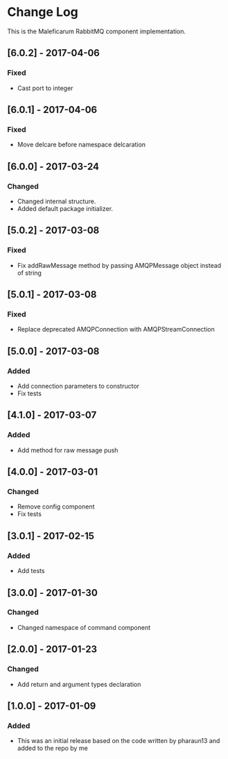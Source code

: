 # Change Log
This is the Maleficarum RabbitMQ component implementation. 

## [6.0.2] - 2017-04-06
### Fixed
- Cast port to integer

## [6.0.1] - 2017-04-06
### Fixed
- Move delcare before namespace delcaration

## [6.0.0] - 2017-03-24
### Changed
- Changed internal structure.
- Added default package initializer.

## [5.0.2] - 2017-03-08
### Fixed
- Fix addRawMessage method by passing AMQPMessage object instead of string

## [5.0.1] - 2017-03-08
### Fixed
- Replace deprecated AMQPConnection with AMQPStreamConnection

## [5.0.0] - 2017-03-08
### Added
- Add connection parameters to constructor
- Fix tests

## [4.1.0] - 2017-03-07
### Added
- Add method for raw message push

## [4.0.0] - 2017-03-01
### Changed
- Remove config component
- Fix tests

## [3.0.1] - 2017-02-15
### Added
- Add tests

## [3.0.0] - 2017-01-30
### Changed
- Changed namespace of command component

## [2.0.0] - 2017-01-23
### Changed
- Add return and argument types declaration

## [1.0.0] - 2017-01-09
### Added
- This was an initial release based on the code written by pharaun13 and added to the repo by me

